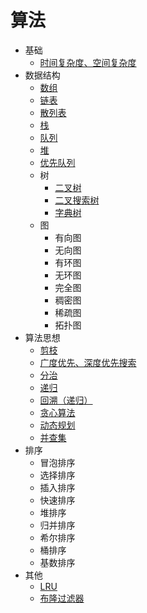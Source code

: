 # 算法

- 基础
  - [时间复杂度、空间复杂度](./basic/complexity.md)
- 数据结构
  - [数组](./data-structure/array.md)
  - [链表](./data-structure/linked-list.md)
  - [散列表](./data-structure/hash.md)
  - [栈](./data-structure/stack.md)
  - [队列](./data-structure/queue.md)
  - [堆](./data-structure/heap.md)
  - [优先队列](./data-structure/priority-queue.md)
  - 树
    - [二叉树](./data-structure/tree/binary-tree.md)
    - [二叉搜索树](./data-structure/tree/binary-search-tree.md)
    - [字典树](./data-structure/tree/trie-tree.md)
  - 图
    - 有向图
    - 无向图
    - 有环图
    - 无环图
    - 完全图
    - 稠密图
    - 稀疏图
    - 拓扑图
- 算法思想
  - [剪枝](./thinking/prune.md)
  - [广度优先、深度优先搜索](./thinking/depth-breadth-first-search.md)
  - [分治](./thinking/divide.md)
  - [递归](./thinking/recursion.md)
  - [回溯（递归）](./thinking/recall.md)
  - [贪心算法](./thinking/greedy.md)
  - [动态规划](./thinking/dynamic-programming.md)
  - [并查集](./thinking/union-find.md)
- 排序
  - 冒泡排序
  - 选择排序
  - 插入排序
  - 快速排序
  - 堆排序
  - 归并排序
  - 希尔排序
  - 桶排序
  - 基数排序
- 其他
  - [LRU](./other/lru.md)
  - [布隆过滤器](./other/bloom-filter.md)
  